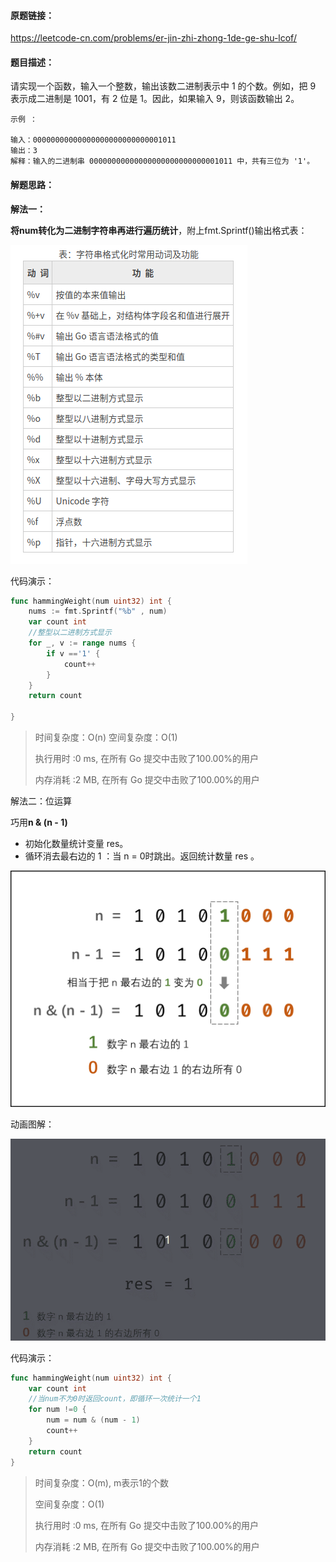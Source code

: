 

#### 原题链接：

https://leetcode-cn.com/problems/er-jin-zhi-zhong-1de-ge-shu-lcof/



#### 题目描述：

请实现一个函数，输入一个整数，输出该数二进制表示中 1 的个数。例如，把 9 表示成二进制是 1001，有 2 位是 1。因此，如果输入 9，则该函数输出 2。

```
示例 ：

输入：00000000000000000000000000001011
输出：3
解释：输入的二进制串 00000000000000000000000000001011 中，共有三位为 '1'。
```



#### 解题思路：

**解法一：**

**将num转化为二进制字符串再进行遍历统计**，附上fmt.Sprintf()输出格式表：

![选区_032](image/%E9%80%89%E5%8C%BA_032.png)

代码演示：

```go
func hammingWeight(num uint32) int {
    nums := fmt.Sprintf("%b" , num)
    var count int
    //整型以二进制方式显示
    for _, v := range nums {
        if v =='1' {
            count++
        }
    }
    return count
    
}
```

> 时间复杂度：O(n)	空间复杂度：O(1)
>
> 执行用时 :0 ms, 在所有 Go 提交中击败了100.00%的用户
>
> 内存消耗 :2 MB, 在所有 Go 提交中击败了100.00%的用户



解法二：位运算

巧用**n \& (n - 1)**

- 初始化数量统计变量 res。
- 循环消去最右边的 1 ：当 n = 0时跳出。返回统计数量 res 。

![Picture10.png](image/9bc8ab7ba242888d5291770d35ef749ae76ee2f1a51d31d729324755fc4b1b1c-Picture10.png)

动画图解：

![offer15](image/offer15.gif)





代码演示：

```go
func hammingWeight(num uint32) int {
    var count int
    //当num不为0时返回count，即循环一次统计一个1
    for num !=0 {
        num = num & (num - 1)
        count++
    }
    return count
}
```

> 时间复杂度：O(m), m表示1的个数
>
> 空间复杂度：O(1)
>
> 执行用时 :0 ms, 在所有 Go 提交中击败了100.00%的用户
>
> 内存消耗 :2 MB, 在所有 Go 提交中击败了100.00%的用户


